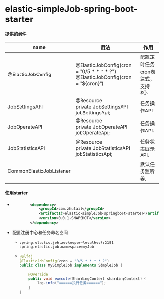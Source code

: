 # elastic-simpleJob-spring-boot-starter

#### 提供的组件

| name                     | 用法                                                         | 作用                             |
| ------------------------ | ------------------------------------------------------------ | -------------------------------- |
| @ElasticJobConfig        | @ElasticJobConfig(cron = "0/5 * * * * ?")<br>@ElasticJobConfig(cron = "${cron}") | 配置定时任务cron表达式，支持${}. |
| JobSettingsAPI           | @Resource<br> private JobSettingsAPI jobSettingsApi;         | 任务操作API.                     |
| JobOperateAPI            | @Resource<br/> private JobOperateAPI jobOperateApi;          | 任务操作API.                     |
| JobStatisticsAPI         | @Resource<br/> private JobStatisticsAPI jobStatisticsApi;    | 任务状态展示API.                 |
| CommonElasticJobListener |                                                              | 默认任务监听器.                  |

#### 使用starter

* ```xml
          <dependency>
              <groupId>com.zhutail</groupId>
              <artifactId>elastic-simpleJob-springboot-starter</artifactId>
              <version>0.0.1-SNAPSHOT</version>
          </dependency>
  ```

* 配置注册中心和任务命名空间

  * ```properties
    spring.elastic.job.zookeeper=localhost:2181
    spring.elastic.job.namespace=myJob
    ```

  * ```java
    @Slf4j
    @ElasticJobConfig(cron = "0/5 * * * * ?")
    public class MySimpleJob implements SimpleJob {
    
        @Override
        public void execute(ShardingContext shardingContext) {
            log.info("======执行任务======");
        }
    }
    ```

